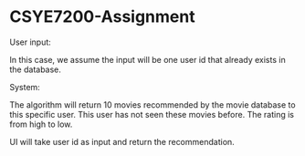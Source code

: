 # CSYE7200-Assignment

User input:

In this case, we assume the input will be one user id that already exists in the database. 

System:

The algorithm will return 10 movies recommended by the movie database to this specific user. This user has not seen these movies before. The rating is from high to low.


UI will take user id as input and return the recommendation.

